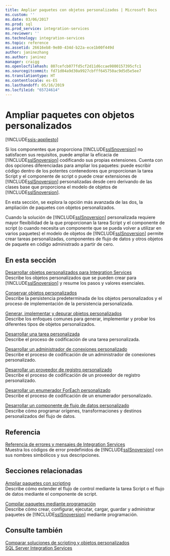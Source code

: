 ```yaml
---
title: Ampliar paquetes con objetos personalizados | Microsoft Docs
ms.custom: ''
ms.date: 03/06/2017
ms.prod: sql
ms.prod_service: integration-services
ms.reviewer: ''
ms.technology: integration-services
ms.topic: reference
ms.assetid: 26616eb8-9e80-434d-b22a-ece1b00f449d
author: janinezhang
ms.author: janinez
manager: craigg
ms.openlocfilehash: 807cefcb077fd5cf2d11d6ccae9800157395cfc1
ms.sourcegitcommit: fd71d04a9d30a9927cbfff645750ac9d5d5e5ee7
ms.translationtype: HT
ms.contentlocale: es-ES
ms.lasthandoff: 05/16/2019
ms.locfileid: "65724614"
---
```

# <a name="extending-packages-with-custom-objects"></a>Ampliar paquetes con objetos personalizados

[!INCLUDE[ssis-appliesto](../../includes/ssis-appliesto-ssvrpluslinux-asdb-asdw-xxx.md)]


  Si los componentes que proporciona [!INCLUDE[ssISnoversion](../../includes/ssisnoversion-md.md)] no satisfacen sus requisitos, puede ampliar la eficacia de [!INCLUDE[ssISnoversion](../../includes/ssisnoversion-md.md)] codificando sus propias extensiones. Cuenta con dos opciones diferenciadas para ampliar los paquetes: puede escribir código dentro de los potentes contenedores que proporcionan la tarea Script y el componente de script o puede crear extensiones de [!INCLUDE[ssISnoversion](../../includes/ssisnoversion-md.md)] personalizadas desde cero derivando de las clases base que proporciona el modelo de objetos de [!INCLUDE[ssISnoversion](../../includes/ssisnoversion-md.md)].  
  
 En esta sección, se explora la opción más avanzada de las dos, la ampliación de paquetes con objetos personalizados.  
  
 Cuando la solución de [!INCLUDE[ssISnoversion](../../includes/ssisnoversion-md.md)] personalizada requiere mayor flexibilidad de la que proporcionan la tarea Script y el componente de script (o cuando necesita un componente que se pueda volver a utilizar en varios paquetes) el modelo de objetos de [!INCLUDE[ssISnoversion](../../includes/ssisnoversion-md.md)] permite crear tareas personalizadas, componentes de flujo de datos y otros objetos de paquete en código administrado a partir de cero.  
  
## <a name="in-this-section"></a>En esta sección  
 [Desarrollar objetos personalizados para Integration Services](../../integration-services/extending-packages-custom-objects/developing-custom-objects-for-integration-services.md)  
 Describe los objetos personalizados que se pueden crear para [!INCLUDE[ssISnoversion](../../includes/ssisnoversion-md.md)] y resume los pasos y valores esenciales.  
  
 [Conservar objetos personalizados](../../integration-services/extending-packages-custom-objects/persisting-custom-objects.md)  
 Describe la persistencia predeterminada de los objetos personalizados y el proceso de implementación de la persistencia personalizada.  
  
 [Generar, implementar y depurar objetos personalizados](../../integration-services/extending-packages-custom-objects/building-deploying-and-debugging-custom-objects.md)  
 Describe los enfoques comunes para generar, implementar y probar los diferentes tipos de objetos personalizados.  
  
 [Desarrollar una tarea personalizada](../../integration-services/extending-packages-custom-objects/task/developing-a-custom-task.md)  
 Describe el proceso de codificación de una tarea personalizada.  
  
 [Desarrollar un administrador de conexiones personalizado](../../integration-services/extending-packages-custom-objects/connection-manager/developing-a-custom-connection-manager.md)  
 Describe el proceso de codificación de un administrador de conexiones personalizado.  
  
 [Desarrollar un proveedor de registro personalizado](../../integration-services/extending-packages-custom-objects/log-provider/developing-a-custom-log-provider.md)  
 Describe el proceso de codificación de un proveedor de registro personalizado.  
  
 [Desarrollar un enumerador ForEach personalizado](../../integration-services/extending-packages-custom-objects/foreach-enumerator/developing-a-custom-foreach-enumerator.md)  
 Describe el proceso de codificación de un enumerador personalizado.  
  
 [Desarrollar un componente de flujo de datos personalizado](../../integration-services/extending-packages-custom-objects/data-flow/developing-a-custom-data-flow-component.md)  
 Describe cómo programar orígenes, transformaciones y destinos personalizados del flujo de datos.  
  
## <a name="reference"></a>Referencia  
 [Referencia de errores y mensajes de Integration Services](../../integration-services/integration-services-error-and-message-reference.md)  
 Muestra los códigos de error predefinidos de [!INCLUDE[ssISnoversion](../../includes/ssisnoversion-md.md)] con sus nombres simbólicos y sus descripciones.  
  
## <a name="related-sections"></a>Secciones relacionadas  
 [Ampliar paquetes con scripting](../../integration-services/extending-packages-scripting/extending-packages-with-scripting.md)  
 Describe cómo extender el flujo de control mediante la tarea Script o el flujo de datos mediante el componente de script.  
  
 [Compilar paquetes mediante programación](../../integration-services/building-packages-programmatically/building-packages-programmatically.md)  
 Describe cómo crear, configurar, ejecutar, cargar, guardar y administrar paquetes de [!INCLUDE[ssISnoversion](../../includes/ssisnoversion-md.md)] mediante programación.  
  
## <a name="see-also"></a>Consulte también  
 [Comparar soluciones de scripting y objetos personalizados](../../integration-services/extending-packages-scripting/comparing-scripting-solutions-and-custom-objects.md)   
 [SQL Server Integration Services](../../integration-services/sql-server-integration-services.md)  
  
  
